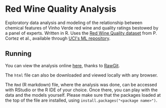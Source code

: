 Red Wine Quality Analysis
=================================

Exploratory data analysis and modeling of the relationship between chemical features of Vinho Verde red wine and quality ratings bestowed by a panel of experts. Written in R. Uses the [Red Wine Quality dataset](http://www3.dsi.uminho.pt/pcortez/wine/) from P. Cortez et al., available through [UCI's ML repository](https://archive.ics.uci.edu/ml/datasets/Wine+Quality). 

Running
-------

You can view the analysis online [here](https://cdn.rawgit.com/yourdon/red-wine/cca64c43de5a3bbdeadfa0bf4ef9cd7ba45fd9a4/red_wine_analysis.html), thanks to [RawGit](http://rawgit.com/).

The `html` file can also be downloaded and viewed locally with any browser.

The `Rmd` (R markdown) file, where the analysis was done, can be accessed with RStudio or the R IDE of your choice. Once there, you can play with the data and the models yourself. Please make sure that the packages loaded at the top of the file are installed, using `install.packages("<package name>")`.